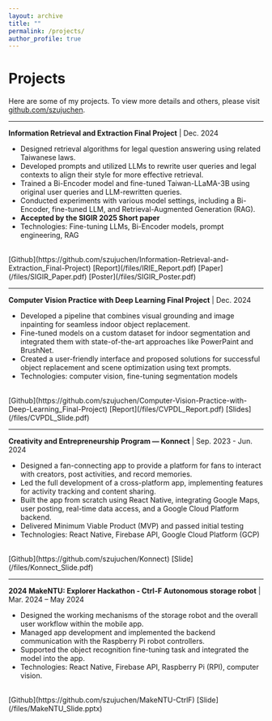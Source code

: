 ```yaml
---
layout: archive
title: ""
permalink: /projects/
author_profile: true
---
```


# Projects

Here are some of my projects. To view more details and others, please visit [github.com/szujuchen](https://github.com/szujuchen).

---

**Information Retrieval and Extraction Final Project** | Dec. 2024 <br>
- Designed retrieval algorithms for legal question answering using related Taiwanese laws.
- Developed prompts and utilized LLMs to rewrite user queries and legal contexts to align their style for more effective retrieval.
- Trained a Bi-Encoder model and fine-tuned Taiwan-LLaMA-3B using original user queries and LLM-rewritten queries.
- Conducted experiments with various model settings, including a Bi-Encoder, fine-tuned LLM, and Retrieval-Augmented Generation (RAG).
- **Accepted by the SIGIR 2025 Short paper**
- Technologies: Fine-tuning LLMs, Bi-Encoder models, prompt engineering, RAG
<br>
[Github](https://github.com/szujuchen/Information-Retrieval-and-Extraction_Final-Project) [Report](/files/IRIE_Report.pdf) [Paper](/files/SIGIR_Paper.pdf) [Poster](/files/SIGIR_Poster.pdf)

---

**Computer Vision Practice with Deep Learning Final Project** | Dec. 2024 <br>
- Developed a pipeline that combines visual grounding and image inpainting for seamless indoor object replacement.
- Fine-tuned models on a custom dataset for indoor segmentation and integrated them with state-of-the-art approaches like PowerPaint and BrushNet.
- Created a user-friendly interface and proposed solutions for successful object replacement and scene optimization using text prompts.
- Technologies: computer vision, fine-tuning segmentation models
<br>
[Github](https://github.com/szujuchen/Computer-Vision-Practice-with-Deep-Learning_Final-Project) [Report](/files/CVPDL_Report.pdf) [Slides](/files/CVPDL_Slide.pdf)

---

**Creativity and Entrepreneurship Program — Konnect** | Sep. 2023 - Jun. 2024 <br>
- Designed a fan-connecting app to provide a platform for fans to interact with creators, post activities, and record memories.
- Led the full development of a cross-platform app, implementing features for activity tracking and content sharing.
- Built the app from scratch using React Native, integrating Google Maps, user posting, real-time data access, and a Google Cloud Platform backend.
- Delivered Minimum Viable Product (MVP) and passed initial testing
- Technologies: React Native, Firebase API, Google Cloud Platform (GCP)
<br>
[Github](https://github.com/szujuchen/Konnect) [Slide](/files/Konnect_Slide.pdf)

---

**2024 MakeNTU: Explorer Hackathon - Ctrl-F Autonomous storage robot** | Mar. 2024 – May 2024 <br>
- Designed the working mechanisms of the storage robot and the overall user workflow within the mobile app.
- Managed app development and implemented the backend communication with the Raspberry Pi robot controllers.
- Supported the object recognition fine-tuning task and integrated the model into the app.
- Technologies: React Native, Firebase API, Raspberry Pi (RPI), computer vision.
<br>
[Github](https://github.com/szujuchen/MakeNTU-CtrlF) [Slide](/files/MakeNTU_Slide.pptx)

<!-- **Web Mining and Retrieval Final Project** | Jun. 2025 <br>
[Github](https://github.com/szujuchen/Web-Retrieval-and-Mining_Final-Project) [Report](/files/WM_Report.pdf) [Slides](/files/WM_Slide.pdf)

**Natural Language Processing Final Project** | Jun. 2025 <br>
[Github](https://github.com/szujuchen/Natural-Language-Processing_Final-Project) [Report](/files/NLP_Report.pdf)

**Information Retrieval and Extraction Final Project** | Dec. 2024 <br>
[Github](https://github.com/szujuchen/Information-Retrieval-and-Extraction_Final-Project) [Report](/files/IRIE_Report.pdf) [Paper](/files/SIGIR_Paper.pdf) [Poster](/files/SIGIR_Poster.pdf)

**Computer Vision Practice with Deep Learning Final Project** | Dec. 2024 <br>
[Github](https://github.com/szujuchen/Computer-Vision-Practice-with-Deep-Learning_Final-Project) [Report](/files/CVPDL_Report.pdf) [Slides](/files/CVPDL_Slide.pdf)

**Creativity and Entrepreneurship Program — Konnect** | Sep. 2023 - Jun. 2024 <br>
[Github](https://github.com/szujuchen/Konnect) [Slide](/files/Konnect_Slide.pdf)

**Digital Image Processing Final Project** | Jun. 2024 <br>
[Github](https://github.com/szujuchen/Digital-Image-Processing_Final-Project) [Report](/files/DIP_Report.pdf) [Slide](/files/DIP_Slide.pdf)

**2024 MakeNTU: Explorer Hackathon - Ctrl-F Automonous storage robot** | Mar. 2024 – May 2024 <br>
[Github](https://github.com/szujuchen/MakeNTU-CtrlF) [Slide](/files/MakeNTU_Slide.pptx)

**Applied Deep Learning Final Project** | Apr. 2023 – Jun. 2023 <br>
[Github](https://github.com/szujuchen/Applied-Deep-Learning_Final-Project) [Report](/files/ADL_Report.pdf)

**Machine Learning Final Project** | Apr. 2023 – Jun. 2023 <br>
[Github](https://github.com/szujuchen/Machine-Learning_Final-Project) [Report](/files/ML_Report.pdf)

**Data Structure and Advanced Programming Final Project - Snake Control** | May 2022 - Jun. 2022 <br>
[Github](https://github.com/szujuchen/Snake-Control) [Report](/files/DSAP_Report.pdf)

**Programming Design Final Project - Professor Jump** | Dec. 2021 - Jan. 2022 <br>
[Github](https://github.com/szujuchen/Professor-Jump) [Report](/files/PD_Report.pdf) -->